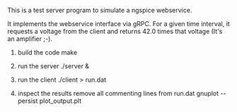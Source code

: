 This is a test server program to simulate a ngspice webservice.

It implements the webservice interface via gRPC.
For a given time interval, it requests a voltage from the client
and returns 42.0 times that voltage (It's an amplifier ;-).

1) build the code
make

2) run the server
./server &

3) run the client
./client > run.dat

4) inspect the results
remove all commenting lines from run.dat
gnuplot --persist plot_output.plt
